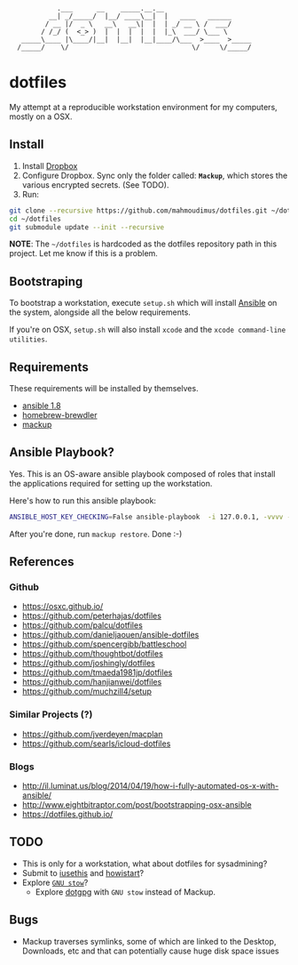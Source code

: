                 .___      __    _____.__.__
              __| _/_____/  |__/ ____\__|  |   ____   ______
             / __ |/  _ \   __\   __\|  |  | _/ __ \ /  ___/
            / /_/ (  <_> )  |  |  |  |  |  |_\  ___/ \___ \
       _____\____ |\____/|__|  |__|  |__|____/\___  >____  >_____
      /_____/    \/                               \/     \/_____/


# dotfiles

My attempt at a reproducible workstation environment for my computers, mostly on a OSX. 

## Install 

1. Install [Dropbox](https://www.dropbox.com/downloading)
2. Configure Dropbox. Sync only the folder called: **`Mackup`**, which stores the various encrypted secrets. (See TODO).
3. Run:

```bash
git clone --recursive https://github.com/mahmoudimus/dotfiles.git ~/dotfiles
cd ~/dotfiles
git submodule update --init --recursive
```

**NOTE**: The `~/dotfiles` is hardcoded as the dotfiles repository path in this project. Let me know if this is a problem.

## Bootstraping

To bootstrap a workstation, execute `setup.sh` which will install [Ansible](http://ansible.com) on the system, alongside all the below requirements.

If you're on OSX, `setup.sh` will also install `xcode` and the `xcode command-line utilities`.

## Requirements

These requirements will be installed by themselves.

- [ansible 1.8](http://ansible.com)
- [homebrew-brewdler](https://github.com/muchzill4/setup/blob/master/osx/Brewfile)
- [mackup](https://github.com/lra/mackup)

## Ansible Playbook?

Yes. This is an OS-aware ansible playbook composed of roles that install the applications required for setting up the workstation.

Here's how to run this ansible playbook:

```bash
ANSIBLE_HOST_KEY_CHECKING=False ansible-playbook  -i 127.0.0.1, -vvvv -b --become-method=sudo -K --connection=local setup.yml
```

After you're done, run `mackup restore`. Done :-)

## References

### Github

- https://osxc.github.io/
- https://github.com/peterhajas/dotfiles
- https://github.com/palcu/dotfiles
- https://github.com/danieljaouen/ansible-dotfiles
- https://github.com/spencergibb/battleschool
- https://github.com/thoughtbot/dotfiles
- https://github.com/joshingly/dotfiles
- https://github.com/tmaeda1981jp/dotfiles
- https://github.com/hanjianwei/dotfiles
- https://github.com/muchzill4/setup

### Similar Projects (?)

- https://github.com/jverdeyen/macplan
- https://github.com/searls/icloud-dotfiles

### Blogs

- http://il.luminat.us/blog/2014/04/19/how-i-fully-automated-os-x-with-ansible/
- http://www.eightbitraptor.com/post/bootstrapping-osx-ansible
- https://dotfiles.github.io/

## TODO

- This is only for a workstation, what about dotfiles for sysadmining?
- Submit to [iusethis](http://iusethis.com/) and [howistart](https://howistart.org/)?
- Explore [`GNU stow`](https://turanct.wordpress.com/2013/09/12/track-your-dotfiles-and-homedir-configurations-in-git-using-gnu-stow/)?
  - Explore [dotgpg](https://github.com/ConradIrwin/dotgpg) with `GNU stow` instead of Mackup.

## Bugs

- Mackup traverses symlinks, some of which are linked to the Desktop, Downloads, etc and that can potentially cause huge disk space issues

